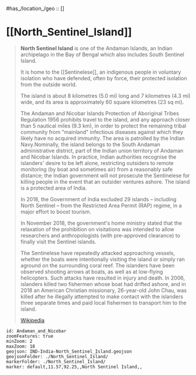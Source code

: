 #has_/location_/geo :: []
# [[North_Sentinel_Island]] 

> **North Sentinel Island** is one of the Andaman Islands, an Indian archipelago in the Bay of Bengal which also includes South Sentinel Island. 
> 
> It is home to the [[Sentinelese]], an indigenous people in voluntary isolation 
> who have defended, often by force, their protected isolation from the outside world. 
> 
> The island is about 8 kilometres (5.0 mi) long and 7 kilometres (4.3 mi) wide, and its area is approximately 60 square kilometres (23 sq mi).
>
> The Andaman and Nicobar Islands Protection of Aboriginal Tribes Regulation 1956 prohibits travel to the island, and any approach closer than 5 nautical miles (9.3 km), in order to protect the remaining tribal community from "mainland" infectious diseases against which they likely have no acquired immunity. The area is patrolled by the Indian Navy.Nominally, the island belongs to the South Andaman administrative district, part of the Indian union territory of Andaman and Nicobar Islands. In practice, Indian authorities recognise the islanders' desire to be left alone, restricting outsiders to remote monitoring (by boat and sometimes air) from a reasonably safe distance; the Indian government will not prosecute the Sentinelese for killing people in the event that an outsider ventures ashore. The island is a protected area of India. 
> 
> In 2018, the Government of India excluded 29 islands – including North Sentinel – from the Restricted Area Permit (RAP) regime, in a major effort to boost tourism. 
> 
> In November 2018, the government's home ministry stated that the relaxation of the prohibition on visitations was intended to allow researchers and anthropologists (with pre-approved clearance) to finally visit the Sentinel islands.
> 
> The Sentinelese have repeatedly attacked approaching vessels, whether the boats were intentionally visiting the island or simply ran aground on the surrounding coral reef. The islanders have been observed shooting arrows at boats, as well as at low-flying helicopters. Such attacks have resulted in injury and death. 
> In 2006, islanders killed two fishermen whose boat had drifted ashore, 
> and in 2018 an American Christian missionary, 26-year-old John Chau, 
> was killed after he illegally attempted to make contact with the islanders three separate times and paid local fishermen to transport him to the island.
>
> [Wikipedia](https://en.wikipedia.org/wiki/North%20Sentinel%20Island)


```leaflet
id: Andaman_and_Nicobar
zoomFeatures: true 
minZoom: 2 
maxZoom: 18
geojson: IND-India-North_Sentinel_Island.geojson
geojsonFolder: ./North_Sentinel_Island/
markerFolder: ./North_Sentinel_Island/
marker: default,11.57,92.25,,North Sentinel Island,,

```

